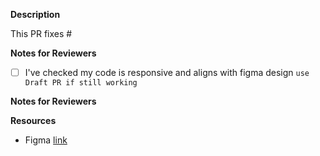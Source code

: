 **Description**

This PR fixes #

**Notes for Reviewers**
- [ ]  I've checked my code is responsive and aligns with figma design `use Draft PR if still working`

**Notes for Reviewers**

**Resources**
- Figma [link](https://www.figma.com/file/VyQ4WYpY53rhIn5KXsH4ge/New-HO3-website?type=design&node-id=0%3A1&mode=design&t=VgwY7gCfNZFNSKsQ-1)
